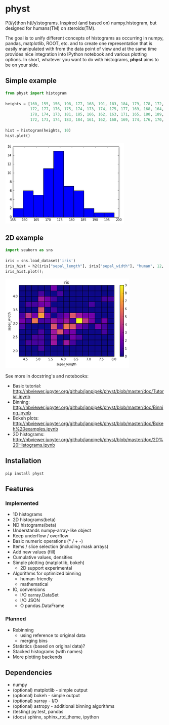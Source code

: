 # physt

P(i/y)thon h(i/y)stograms. Inspired (and based on) numpy.histogram, but designed for humans(TM) on steroids(TM).

The goal is to unify different concepts of histograms as occurring in numpy, pandas, matplotlib, ROOT, etc.
and to create one representation that is easily manipulated with from the data point of view and at the same time provides
nice integration into IPython notebook and various plotting options. In short, whatever you want to do with histograms,
**physt** aims to be on your side.

## Simple example

```python
from physt import histogram

heights = [160, 155, 156, 198, 177, 168, 191, 183, 184, 179, 178, 172, 173, 175,
           172, 177, 176, 175, 174, 173, 174, 175, 177, 169, 168, 164, 175, 188,
           178, 174, 173, 181, 185, 166, 162, 163, 171, 165, 180, 189, 166, 163,
           172, 173, 174, 183, 184, 161, 162, 168, 169, 174, 176, 170, 169, 165]
           
hist = histogram(heights, 10)
hist.plot()
```

![Heights plot](doc/heights.png)

## 2D example

```python
import seaborn as sns

iris = sns.load_dataset('iris')
iris_hist = h2(iris["sepal_length"], iris["sepal_width"], "human", 12, name="Iris")
iris_hist.plot();
```

![Iris 2D plot](doc/iris-2d.png)

See more in docstring's and notebooks:

- Basic tutorial: <http://nbviewer.jupyter.org/github/janpipek/physt/blob/master/doc/Tutorial.ipynb>
- Binning: <http://nbviewer.jupyter.org/github/janpipek/physt/blob/master/doc/Binning.ipynb>
- Bokeh plots: <http://nbviewer.jupyter.org/github/janpipek/physt/blob/master/doc/Bokeh%20examples.ipynb>
- 2D histograms: <http://nbviewer.jupyter.org/github/janpipek/physt/blob/master/doc/2D%20Histograms.ipynb>

## Installation

`pip install physt`

## Features

### Implemented

* 1D histograms
* 2D histograms(beta)
* ND histograms(beta)
* Understands numpy-array-like object
* Keep underflow / overflow
* Basic numeric operations (* / + -)
* Items / slice selection (including mask arrays)
* Add new values (fill)
* Cumulative values, densities
* Simple plotting (matplotlib, bokeh)
  - 2D support experimental
* Algorithms for optimized binning
  - human-friendly
  - mathematical
* IO, conversions
  - I/O xarray.DataSet
  - I/O JSON
  - O pandas.DataFrame

### Planned
* Rebinning
  - using reference to original data
  - merging bins
* Statistics (based on original data)?
* Stacked histograms (with names)
* More plotting backends

## Dependencies

- numpy
- (optional) matplotlib - simple output
- (optional) bokeh - simple output
- (optional) xarray - I/O
- (optional) astropy - additional binning algorithms
- (testing) py.test, pandas
- (docs) sphinx, sphinx_rtd_theme, ipython
